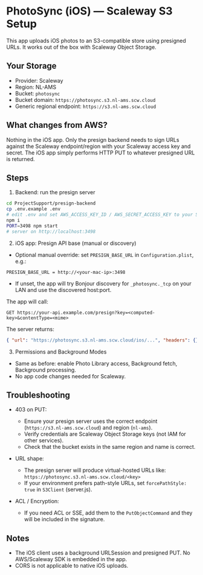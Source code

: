 # PhotoSync (iOS) — Scaleway S3 Setup

This app uploads iOS photos to an S3-compatible store using presigned URLs. It works out of the box with Scaleway Object Storage.

## Your Storage

- Provider: Scaleway
- Region: NL-AMS
- Bucket: `photosync`
- Bucket domain: `https://photosync.s3.nl-ams.scw.cloud`
- Generic regional endpoint: `https://s3.nl-ams.scw.cloud`

## What changes from AWS?

Nothing in the iOS app. Only the presign backend needs to sign URLs against the Scaleway endpoint/region with your Scaleway access key and secret. The iOS app simply performs HTTP PUT to whatever presigned URL is returned.

## Steps

1) Backend: run the presign server

```bash
cd ProjectSupport/presign-backend
cp .env.example .env
# edit .env and set AWS_ACCESS_KEY_ID / AWS_SECRET_ACCESS_KEY to your Scaleway S3 keys
npm i
PORT=3498 npm start
# server on http://localhost:3498
```

2) iOS app: Presign API base (manual or discovery)

- Optional manual override: set `PRESIGN_BASE_URL` in `Configuration.plist`, e.g.:

```
PRESIGN_BASE_URL = http://<your-mac-ip>:3498
```

- If unset, the app will try Bonjour discovery for `_photosync._tcp` on your LAN and use the discovered host:port.

The app will call:

```
GET https://your-api.example.com/presign?key=<computed-key>&contentType=<mime>
```

The server returns:
```json
{ "url": "https://photosync.s3.nl-ams.scw.cloud/ios/...", "headers": {} }
```

3) Permissions and Background Modes

- Same as before: enable Photo Library access, Background fetch, Background processing.
- No app code changes needed for Scaleway.

## Troubleshooting

- 403 on PUT:
  - Ensure your presign server uses the correct endpoint (`https://s3.nl-ams.scw.cloud`) and region (`nl-ams`).
  - Verify credentials are Scaleway Object Storage keys (not IAM for other services).
  - Check that the bucket exists in the same region and name is correct.

- URL shape:
  - The presign server will produce virtual-hosted URLs like:
    `https://photosync.s3.nl-ams.scw.cloud/<key>`
  - If your environment prefers path-style URLs, set `forcePathStyle: true` in `S3Client` (server.js).

- ACL / Encryption:
  - If you need ACL or SSE, add them to the `PutObjectCommand` and they will be included in the signature.

## Notes

- The iOS client uses a background URLSession and presigned PUT. No AWS/Scaleway SDK is embedded in the app.
- CORS is not applicable to native iOS uploads.
